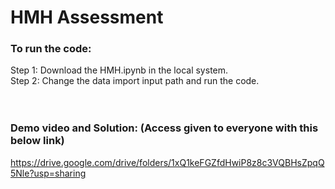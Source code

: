 # HMH Assessment

### To run the code:<br>
Step 1: Download the HMH.ipynb in the local system.<br>
Step 2: Change the data import input path and run the code.<br>
<br>
<br>

### Demo video and Solution: (Access given to everyone with this below link)<br>

https://drive.google.com/drive/folders/1xQ1keFGZfdHwiP8z8c3VQBHsZpqQ5Nle?usp=sharing
